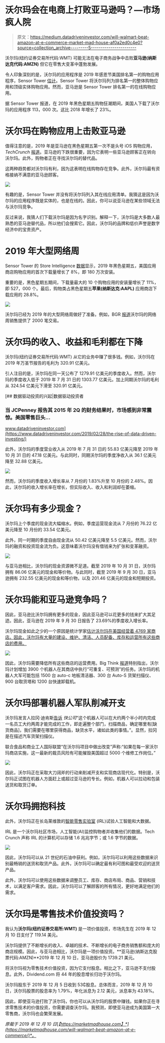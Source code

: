 # 沃尔玛会在电商上打败亚马逊吗？—市场疯人院

> 原文：<https://medium.datadriveninvestor.com/will-walmart-beat-amazon-at-e-commerce-market-mad-house-af0a2ed0c4e0?source=collection_archive---------5----------------------->

沃尔玛(纽约证券交易所代码:WMT) 可能无法在电子商务战争中击败**亚马逊(纳斯达克代码:AMZN)** 但它在零售大变革中蓬勃发展。

令人印象深刻的是，沃尔玛的应用程序是 2019 年感恩节美国排名第一的购物应用程序，Sensor Tower [估计](https://sensortower.com/blog/top-shopping-apps-black-friday-2019)。Sensor Tower 将沃尔玛列为排名第一的整体购物应用和顶级实体购物应用。然而，亚马逊是 Sensor Tower 排名第一的在线购物应用。

据 Sensor Tower 报道，在 2019 年黑色星期五购物狂潮期间，美国人下载了沃尔玛的应用程序 113，000 次。这比 2018 年增长了 23%。

# 沃尔玛在购物应用上击败亚马逊

值得注意的是，2019 年是亚马逊在黑色星期五第一次不是头号 iOS 购物应用， *TechCrunch* [报道](https://techcrunch.com/2019/12/03/walmart-tops-amazon-as-most-downloaded-u-s-shopping-app-on-black-friday/)。亚马逊的下跌很重要，因为它表明一些亚马逊顾客正在转向沃尔玛。此外，购物者正在寻找沃尔玛的替代品。

这两种趋势都对沃尔玛有利，因为这表明在线购物存在竞争。此外，沃尔玛最有资格接纳不满意的亚马逊顾客。

![](img/d9470854fc7c0a7b4707a111771e1116.png)

有趣的是，Sensor Tower 并没有将沃尔玛列入其在线应用清单。我猜这是因为沃尔玛的应用程序既是实体的，也是在线的。因此，你可以说亚马逊在某些领域无法与沃尔玛竞争。

反过来说，我猜人们下载沃尔玛是因为名字识别。解释一下，沃尔玛是大多数人最熟悉的亚马逊替代品，所以他们会搜索它。因此，沃尔玛的品牌和低价声誉是数字经济中的宝贵资产。

# 2019 年大型网络周

Sensor Tower 的 Store Intelligence [数据](https://sensortower.com/blog/top-shopping-apps-black-friday-2019)显示，2019 年黑色星期五，美国应用商店购物应用的首次下载量增长了 8%，即 180 万次安装。

重要的是，黑色星期五期间，下载量最大的 10 个购物应用的安装量增长了 11%，即 527，000 个。最后，购物类占黑色星期五**苹果(纳斯达克:AAPL)** 应用商店下载应用的 28.8%。

![](img/b030d5a63b34a34fce9cca8ee814998e.png)

沃尔玛已经为 2019 年的大型网络周做好了准备。例如，BGR [报道](https://bgr.com/2019/12/05/walmart-cyber-monday-2019-deals-still-available-thursday/)沃尔玛的网络周销售提供了 2000 笔交易。

# 沃尔玛的收入、收益和毛利都在下降

沃尔玛(纽约证券交易所代码:WMT) 从它的业务中赚了很多钱。例如，沃尔玛在 2019 年万圣节报告的毛利为 320.91 亿美元。

引人注目的是，沃尔玛在同一天公布了 1279.91 亿美元的季度收入。然而，沃尔玛的季度收入低于 2019 年 7 月 31 日的 1303.77 亿美元。加上同期沃尔玛的毛利从 324.54 亿美元下滑至 320.91 亿美元。

[](https://www.datadriveninvestor.com/2019/02/28/the-rise-of-data-driven-investing/) [## 数据驱动投资的兴起|数据驱动投资者

### 当 JCPenney 报告其 2015 年 2Q 的财务结果时，市场感到非常震惊。美国零售巨头…

www.datadriveninvestor.com](https://www.datadriveninvestor.com/2019/02/28/the-rise-of-data-driven-investing/) 

此外，沃尔玛的季度营业收入从 2019 年 7 月 31 日的 55.83 亿美元降至 2019 年 10 月 31 日的 47.18 亿美元。与此同时，同期沃尔玛的季度净收入从 36.1 亿美元降至 32.88 亿美元。

![](img/cbd44dfbeaf7264bfb749e44e8dfc656.png)

然而，沃尔玛的季度收入增长率从 7 月份的 1.83%升至 10 月份的 2.48%。因此，沃尔玛的收入增长率在增长，但实际收入、收入和利润却在萎缩。

# 沃尔玛有多少现金？

沃尔玛上个季度的现金流大幅缩水。例如，季度运营现金流从 7 月份的 76.22 亿美元降至 10 月份的 33.54 亿美元。

此外，同一时期的季度自由现金流从 50.42 亿美元降至 5.5 亿美元。然而，沃尔玛的融资和投资现金流为负。这意味着沃尔玛没有借钱来为扩张和变革融资。

![](img/9a889e288d7659db443b871e439658c9.png)

与亚马逊相比，沃尔玛的现金资源微不足道。截至 2019 年 10 月 31 日，沃尔玛拥有 86.06 亿美元的现金和等价物。与此同时，截至 2019 年 9 月 30 日，亚马逊拥有 232.55 亿美元的现金和等价物，以及 201.46 亿美元的现金和短期投资。

# 沃尔玛能和亚马逊竞争吗？

因此，亚马逊比沃尔玛拥有更多的现金，因此亚马逊可以花更多的钱来扩大其足迹。因此，亚马逊在 2019 年 9 月 30 日报告了 23.69%的季度收入增长率。

沃尔玛现金如此之少的一个原因是统计学家[估计沃尔玛在美国经营着 4769 家商店。因此，沃尔玛有大量的建设、维护、清洁、人员配备、库存和运营所有这些商店的费用。](https://www.statista.com/statistics/269425/total-number-of-walmart-stores-in-the-united-states-by-type/)

![](img/e9fe68ee16b56eef7080d897de822d1e.png)

因此，沃尔玛需要降低所有这些商店的运营费用。Big Think [报道](https://bigthink.com/politics-current-affairs/walmart-robots)特别指出，沃尔玛计划增加 3900 个机器人在其商店中执行“可重复、可预测”的任务。沃尔玛的机器人大军可能包括 1500 台 auto-c 地板清洁器、300 台 Auto-S 货架扫描仪、900 台取货塔和 1200 台快速卸载机。

# 沃尔玛部署机器人军队削减开支

沃尔玛发言人拉冈·迪肯斯[告诉](https://www.fastcompany.com/90279838/amazon-and-walmart-add-more-robots-but-insist-they-wont-terminate-jobs) *快公司*“这个机器人可以在大约两个半小时内完成一名员工大约两周才能完成的工作，即走遍整个部门，扫描商品，确定哪里有[缺货商品]，我们需要在哪里获得商品，缺货水平，诸如此类的事情。”。显然，拉冈是在描述汽车货架扫描仪。

联合食品和商业工人国际联盟“在沃尔玛项目中做出改变”声称:“如果在每一家沃尔玛商店实施，这一最新的裁员风险有可能摧毁美国超过 5000 个维修工作岗位。”

![](img/8d5b3be48aa4952e1a24e28631fc414c.png)

因此，沃尔玛正在采取大刀阔斧的行动来削减开支和实现商店现代化。特别是，沃尔玛正试图在机器人方面赶上或超过亚马逊的专长。例如，机器人可以拉动和包装送货和取货订单。

# 沃尔玛拥抱科技

此外，沃尔玛正在长岛莱维敦的[智能零售实验室](https://marketmadhouse.com/walmarts-ai-customer-surveillance-raises-ethical-questions/) (IRL)试验人工智能和大数据。

IRL 是一个沃尔玛社区市场，人工智能(AI)监控购物者并收集他们的数据。Tech Crunch 声称 IRL 的计算机可以存储 1.6 兆兆字节；或 1.6 字节的数据。

![](img/e3c6c18741e02264f552dbb5727a33b1.png)

因此，沃尔玛可以从 21 世纪的石油中获利。例如，沃尔玛可以利用这些数据来识别最畅销的送货和取货产品。此外，沃尔玛可以确定最有利可图和最受欢迎的送货产品。

此外，沃尔玛可以使用这些数据来调整员工、库存、商店布局、商品、营销和技术，以满足客户需求。因此，沃尔玛可以了解顾客的所有情况，更好地满足他们的需求。

# 沃尔玛是零售技术价值投资吗？

我认为**沃尔玛(纽约证券交易所:WMT)** 是一项价值投资，市场先生在 2019 年 12 月 10 日支付了 119.14 美元。

沃尔玛提供了不断增长的收入、卓越的技术、不断增长的电子商务销售额和庞大的商店规模。因此，与亚马逊相比，沃尔玛是一项价值投资。**亚马逊(纳斯达克股票代码:AMZN)**2019 年 12 月 10 日，亚马逊股价为 1739.21 美元。

将沃尔玛视为零售技术价值投资，因为它支付股息。相比之下，亚马逊不支付股息。此外，Dividend.com 将 44 年的股息增长归功于沃尔玛。

沃尔玛股东于 2019 年 12 月 5 日收到 53₵股息。总体而言，2019 年 12 月 10 日，沃尔玛股票的股息率为 1.79%，年化派息为 2.12 美元，派息率为 43.18%。

因此，即使亚马逊打败了沃尔玛，你也可以从沃尔玛的股票中赚钱。如果你正在寻求零售技术的价值投资，你需要调查沃尔玛。我预测，即使亚马逊成为美国第一大零售商，沃尔玛也会繁荣发展。

*原载于 2019 年 12 月 10 日*[*【https://marketmadhouse.com】*](https://marketmadhouse.com/will-walmart-beat-amazon-at-e-commerce/)*。*